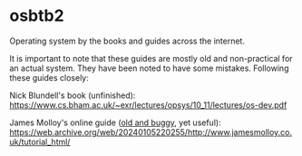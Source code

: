 # osbtb2
Operating system by the books and guides across the internet.

It is important to note that these guides are mostly old and non-practical for an actual system.
They have been noted to have some mistakes.
Following these guides closely:

Nick Blundell's book (unfinished): 
https://www.cs.bham.ac.uk/~exr/lectures/opsys/10_11/lectures/os-dev.pdf

James Molloy's online guide ([old and buggy](https://wiki.osdev.org/James_Molloy%27s_Tutorial_Known_Bugs), yet useful): https://web.archive.org/web/20240105220255/http://www.jamesmolloy.co.uk/tutorial_html/
